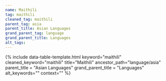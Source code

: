 ```yaml
---
name: Maithili
tag: maithili
cleaned_tag: maithili
parent_tag: asia
parent_title: Asian Languages
grand_parent_tag: language
grand_parent_title: Languages
alt_tags: 
---
```


{% include data-table-template.html 
  keyword="maithili" 
  cleaned_keyword="maithili" 
  title="Maithili"
  ancestor_path="language/asia" 
  parent_title = "Asian Languages"
  grand_parent_title = "Languages"
  alt_keywords=""
  context=""
%}

